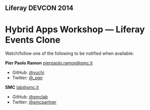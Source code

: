 ## Liferay DEVCON 2014

Hybrid Apps Workshop — Liferay Events Clone
===========================================

Watch/follow one of the following to be notified when available:

**Pier Paolo Ramon** <pierpaolo.ramon@smc.it>

- GitHub: [@yuchi](https://github.com/yuchi)
- Twitter: [@_pier](https://twitter.com/_pier)

**SMC** <lab@smc.it>

- GitHub: [@smclab](https://github.com/smclab)
- Twitter: [@smcpartner](https://twitter/smcpartner)
